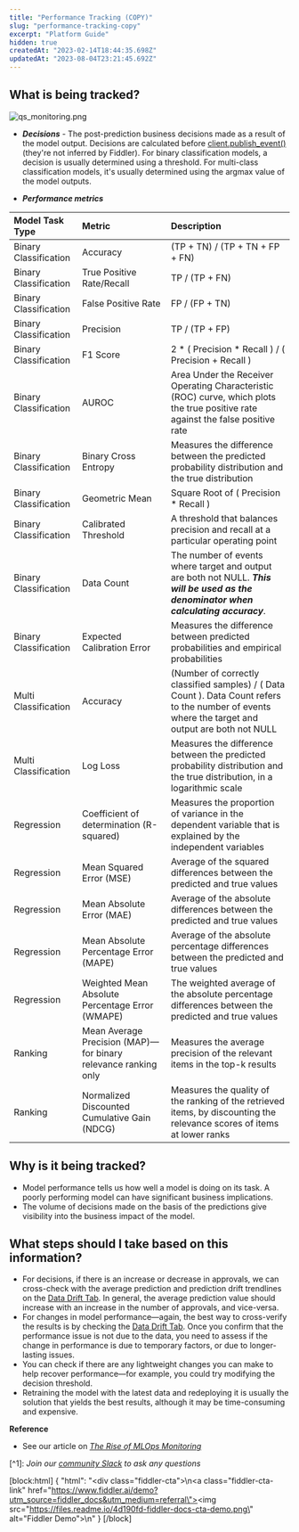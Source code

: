 ```yaml
---
title: "Performance Tracking (COPY)"
slug: "performance-tracking-copy"
excerpt: "Platform Guide"
hidden: true
createdAt: "2023-02-14T18:44:35.698Z"
updatedAt: "2023-08-04T23:21:45.692Z"
---
```

## What is being tracked?

![](https://files.readme.io/4a646d4-qs_monitoring.png "qs_monitoring.png")

- **_Decisions_** - The post-prediction business decisions made as a result of the model output. Decisions are calculated before [client.publish_event()](ref:clientpublish_event) (they're not inferred by Fiddler). For binary classification models, a decision is usually determined using a threshold. For multi-class classification models, it's usually determined using the argmax value of the model outputs.

- **_Performance metrics_**

| Model Task Type       | Metric                                                         | Description                                                                                                                                        |
| :-------------------- | :------------------------------------------------------------- | :------------------------------------------------------------------------------------------------------------------------------------------------- |
| Binary Classification | Accuracy                                                       | (TP + TN) / (TP + TN + FP + FN)                                                                                                                    |
| Binary Classification | True Positive Rate/Recall                                      | TP / (TP + FN)                                                                                                                                     |
| Binary Classification | False Positive Rate                                            | FP / (FP + TN)                                                                                                                                     |
| Binary Classification | Precision                                                      | TP / (TP + FP)                                                                                                                                     |
| Binary Classification | F1 Score                                                       | 2  \* ( Precision \*  Recall ) / ( Precision + Recall )                                                                                            |
| Binary Classification | AUROC                                                          | Area Under the Receiver Operating Characteristic (ROC) curve, which plots the true positive rate against the false positive rate                   |
| Binary Classification | Binary Cross Entropy                                           | Measures the difference between the predicted probability distribution and the true distribution                                                   |
| Binary Classification | Geometric Mean                                                 | Square Root of ( Precision \* Recall )                                                                                                             |
| Binary Classification | Calibrated Threshold                                           | A threshold that balances precision and recall at a particular operating point                                                                     |
| Binary Classification | Data Count                                                     | The number of events where target and output are both not NULL. **_This will be used as the denominator when calculating accuracy_**.              |
| Binary Classification | Expected Calibration Error                                     | Measures the difference between predicted probabilities and empirical probabilities                                                                |
| Multi Classification  | Accuracy                                                       | (Number of correctly classified samples) / ( Data Count ). Data Count refers to the number of events where the target and output are both not NULL |
| Multi Classification  | Log Loss                                                       | Measures the difference between the predicted probability distribution and the true distribution, in a logarithmic scale                           |
| Regression            | Coefficient of determination (R-squared)                       | Measures the proportion of variance in the dependent variable that is explained by the independent variables                                       |
| Regression            | Mean Squared Error (MSE)                                       | Average of the squared differences between the predicted and true values                                                                           |
| Regression            | Mean Absolute Error (MAE)                                      | Average of the absolute differences between the predicted and true values                                                                          |
| Regression            | Mean Absolute Percentage Error (MAPE)                          | Average of the absolute percentage differences between the predicted and true values                                                               |
| Regression            | Weighted Mean Absolute Percentage Error (WMAPE)                | The weighted average of the absolute percentage differences between the predicted and true values                                                  |
| Ranking               | Mean Average Precision (MAP)—for binary relevance ranking only | Measures the average precision of the relevant items in the top-k results                                                                          |
| Ranking               | Normalized Discounted Cumulative Gain (NDCG)                   | Measures the quality of the ranking of the retrieved items, by discounting the relevance scores of items at lower ranks                            |

## Why is it being tracked?

- Model performance tells us how well a model is doing on its task. A poorly performing model can have significant business implications.
- The volume of decisions made on the basis of the predictions give visibility into the business impact of the model.

## What steps should I take based on this information?

- For decisions, if there is an increase or decrease in approvals, we can cross-check with the average prediction and prediction drift trendlines on the [Data Drift Tab](doc:data-drift). In general, the average prediction value should increase with an increase in the number of approvals, and vice-versa.
- For changes in model performance—again, the best way to cross-verify the results is by checking the [Data Drift Tab](doc:data-drift). Once you confirm that the performance issue is not due to the data, you need to assess if the change in performance is due to temporary factors, or due to longer-lasting issues.
- You can check if there are any lightweight changes you can make to help recover performance—for example, you could try modifying the decision threshold.
- Retraining the model with the latest data and redeploying it is usually the solution that yields the best results, although it may be time-consuming and expensive.

**Reference**

- See our article on [_The Rise of MLOps Monitoring_](https://www.fiddler.ai/blog/the-rise-of-mlops-monitoring)

[^1]\: _Join our [community Slack](https://www.fiddler.ai/slackinvite) to ask any questions_

[block:html]
{
  "html": "<div class=\"fiddler-cta\">\n<a class=\"fiddler-cta-link\" href=\"https://www.fiddler.ai/demo?utm_source=fiddler_docs&utm_medium=referral\"><img src=\"https://files.readme.io/4d190fd-fiddler-docs-cta-demo.png\" alt=\"Fiddler Demo\"></a>\n</div>"
}
[/block]